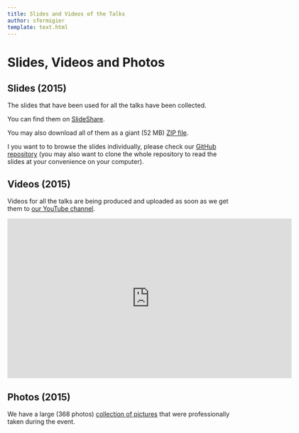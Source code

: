 ```yaml
---
title: Slides and Videos of the Talks
author: sfermigier
template: text.html
---
```


# Slides, Videos and Photos

## Slides (2015)

The slides that have been used for all the talks have been collected.

You can find them on [SlideShare](http://www.slideshare.net/PoleSystematicParisRegion/presentations).

You may also download all of them as a giant (52 MB) [ZIP file](/static/pdf/all-slides.zip).

I you want to to browse the slides individually, please check our [GitHub repository](https://github.com/joinux/pydata-paris-2015/tree/master/slides) (you may also want to clone the whole repository to read the slides at your convenience on your computer).

## Videos (2015)

Videos for all the talks are being produced and uploaded as soon as we get them to [our YouTube channel](https://www.youtube.com/playlist?list=PLzjFI0G5nSsqCLCRa-Iyh5G_yIFn-Bw9G).

<iframe width="640" height="360" src="https://www.youtube.com/embed/videoseries?list=PLzjFI0G5nSsqCLCRa-Iyh5G_yIFn-Bw9G" frameborder="0" allowfullscreen></iframe>

## Photos (2015)

We have a large (368 photos) [collection of pictures](https://www.flickr.com/photos/98102551@N04/sets/72157651981082605/) that were professionally taken during the event.
